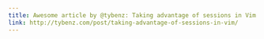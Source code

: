 ```yaml
---
title: Awesome article by @tybenz: Taking advantage of sessions in Vim
link: http://tybenz.com/post/taking-advantage-of-sessions-in-vim/
---
```

